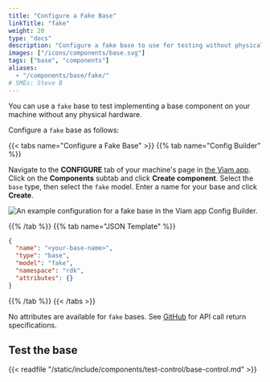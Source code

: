 ```yaml
---
title: "Configure a Fake Base"
linkTitle: "fake"
weight: 20
type: "docs"
description: "Configure a fake base to use for testing without physical hardware."
images: ["/icons/components/base.svg"]
tags: ["base", "components"]
aliases:
  - "/components/base/fake/"
# SMEs: Steve B
---
```


You can use a `fake` base to test implementing a base component on your machine without any physical hardware.

Configure a `fake` base as follows:

{{< tabs name="Configure a Fake Base" >}}
{{% tab name="Config Builder" %}}

Navigate to the **CONFIGURE** tab of your machine's page in [the Viam app](https://app.viam.com).
Click on the **Components** subtab and click **Create component**.
Select the `base` type, then select the `fake` model.
Enter a name for your base and click **Create**.

![An example configuration for a fake base in the Viam app Config Builder.](/components/base/fake-base-ui-config.png)

{{% /tab %}}
{{% tab name="JSON Template" %}}

```json {class="line-numbers linkable-line-numbers"}
{
  "name": "<your-base-name>",
  "type": "base",
  "model": "fake",
  "namespace": "rdk",
  "attributes": {}
}
```

{{% /tab %}}
{{< /tabs >}}

No attributes are available for `fake` bases.
See [GitHub](https://github.com/viamrobotics/rdk/blob/main/components/base/fake/fake.go) for API call return specifications.

## Test the base

{{< readfile "/static/include/components/test-control/base-control.md" >}}
